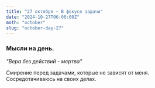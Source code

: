 ```yaml
---
title: "27 октября – В фокусе задачи"
date: "2024-10-27T06:00:00Z"
moth: "october"
slug: "october-day-27"
---
```


### Мысли на день. 
_"Вера без действий - мертва"_

Смирение перед задачами, которые не зависят от меня. Сосредотачиваюсь на своих делах.
